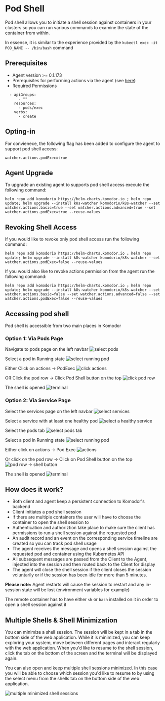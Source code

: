 # Pod Shell

Pod shell allows you to initiate a shell session against containers in your clusters so you can run various commands to examine the state of the container from within.

In essense, it is similar to the experience provided by the `kubectl exec -it POD_NAME -- /bin/bash` command

## Prerequisites

- Agent version >= 0.1.173
- Prerequisites for performing actions via the agent (see [here](https://docs.komodor.com/Learn/Actions.html))
- Required Permissions

```
  - apiGroups:
      - ""
    resources:
      - pods/exec
    verbs:
      - create
```

## Opting-in

For convienece, the following flag has been added to configure the agent to support pod shell access:

`watcher.actions.podExec=true`

## Agent Upgrade

To upgrade an existing agent to supports pod shell access execute the following command:

`helm repo add komodorio https://helm-charts.komodor.io ; helm repo update; helm upgrade --install k8s-watcher komodorio/k8s-watcher --set watcher.actions.basic=true --set watcher.actions.advanced=true --set watcher.actions.podExec=true --reuse-values`

## Revoking Shell Access

If you would like to revoke only pod shell access run the following command:

```helm repo add komodorio https://helm-charts.komodor.io ; helm repo update; helm upgrade --install k8s-watcher komodorio/k8s-watcher --set watcher.actions.podExec=false --reuse-values```

If you would also like to revoke actions permission from the agent run the following command:

```helm repo add komodorio https://helm-charts.komodor.io ; helm repo update; helm upgrade --install k8s-watcher komodorio/k8s-watcher --set watcher.actions.basic=false --set watcher.actions.advanced=false --set watcher.actions.podExec=false --reuse-values```

## Accessing pod shell

Pod shell is accessible from two main places in Komodor

### Option 1: Via Pods Page

Navigate to pods page on the left navbar
![select pods](../img/podexec/tour1/1-select-pods.png)

Select a pod in Running state
![select running pod](../img/podexec/tour1/2-select-a-running-pod.png)

Either Click on actions -> PodExec
![click actions](../img/podexec/tour1/3-click-on-action.png)

OR Click the pod row -> Click Pod Shell button on the top
![click pod row](../img/podexec/tour1/3-pod-shell-button.png)

The shell is opened
![terminal](../img/podexec/tour1/4-terminal.png)

### Option 2: Via Service Page

Select the services page on the left navbar
![select services](../img/podexec/tour2/1-select-services.png)

Select a service with at least one healthy pod
![select a healthy service](../img/podexec/tour2/2-select-a-service.png)

Select the pods tab
![select pods tab](../img/podexec/tour2/3-select-pods-tab.png)

Select a pod in Running state
![select running pod](../img/podexec/tour2/4-select-a-running-pod.png)

Either click on actions -> Pod Exec
![actions](../img/podexec/tour2/5-actions-pod-exec.png)

Or click on the pod row -> Click on Pod Shell button on the top
![pod row -> shell button](../img/podexec/tour2/5-pod-shell-button.png)

The shell is opened
![terminal](../img/podexec/tour2/6-terminal.png)

## How does it work?

- Both client and agent keep a persistent connection to Komodor's backend
- Client initiates a pod shell session
- If there are multiple containers the user will have to choose the container to open the shell session to
- Authentication and authoriztion take place to make sure the client has permissions to run a shell session against the requested pod
- An audit record and an event on the corresponding service timeline are created so you can track pod shell usage
- The agent receives the message and opens a shell session against the requested pod and container using the Kubernetes API
- All subsequent messages are passed from the Client to the Agent, injected into the session and then routed back to the Client for display
- The agent will close the shell session if the client closes the session voluntarily or if the session has been idle for more than 5 minutes.

**Please note:** Agent restarts will cause the session to restart and any in-session state will be lost (environment variables for example)

The remote container has to have either `sh` or `bash` installed on it in order to open a shell session against it

## Multiple Shells & Shell Minimization

You can minimize a shell session. The session will be kept in a tab in the bottom side of the web application. While it is minimized, you can keep exploring your system, move between different pages and interact regularly with the web application. When you'd like to resume to the shell session, click the tab on the bottom of the screen and the terminal will be displayed again.

You can also open and keep multiple shell sessions minimized. In this case you will be able to choose which session you'd like to resume to by using the select menu from the shells tab on the bottom side of the web application.

![multiple minimized shell sessions](../img/podexec/multiple-minimized.png)
